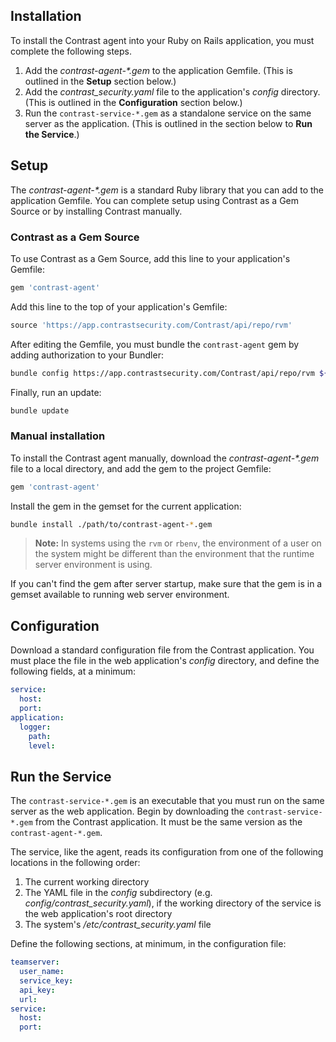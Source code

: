 <!--
title: "Ruby Agent Installation"
description: "Installing the Ruby Agent"
tags: "Ruby on Rails agent installation"
-->

## Installation

To install the Contrast agent into your Ruby on Rails application, you must complete the following steps.  

1. Add the <i>contrast-agent-*.gem</i> to the application Gemfile. (This is outlined in the **Setup** section below.) 
2. Add the *contrast_security.yaml* file to the application's *config* directory. (This is outlined in the **Configuration** section below.)
3. Run the `contrast-service-*.gem` as a standalone service on the same server as the application. (This is outlined in the section below to **Run the Service**.)

## Setup

The <i>contrast-agent-*.gem</i> is a standard Ruby library that you can add to the application Gemfile. You can complete setup using Contrast as a Gem Source or by installing Contrast manually.

### Contrast as a Gem Source

To use Contrast as a Gem Source, add this line to your application's Gemfile:

``` ruby
gem 'contrast-agent'
```

Add this line to the top of your application's Gemfile:

``` ruby
source 'https://app.contrastsecurity.com/Contrast/api/repo/rvm'
```

After editing the Gemfile, you must bundle the `contrast-agent` gem by adding authorization to your Bundler:

``` bash
bundle config https://app.contrastsecurity.com/Contrast/api/repo/rvm ${username}:${service_key}
```

Finally, run an update:

``` bash
bundle update
```

### Manual installation

To install the Contrast agent manually, download the <i>contrast-agent-*.gem</i> file to a local directory, and add the gem to the project Gemfile:

``` ruby
gem 'contrast-agent'
```

Install the gem in the gemset for the current application:

``` bash
bundle install ./path/to/contrast-agent-*.gem
``` 

> **Note:** In systems using the `rvm` or `rbenv`, the environment of a user on the system might be different than the environment that the runtime server environment is using.

If you can't find the gem after server startup, make sure that the gem is in a gemset available to running web server environment. 

## Configuration

Download a standard configuration file from the Contrast application. You must place the file in the web application's *config* directory, and define the following fields, at a minimum:

``` yaml
service:
  host:
  port:
application:
  logger:
    path:
    level:
```

## Run the Service

The `contrast-service-*.gem` is an executable that you must run on the same server as the web application. Begin by downloading the `contrast-service-*.gem` from the Contrast application. It must be the same version as the `contrast-agent-*.gem`.

The service, like the agent, reads its configuration from one of the following locations in the following order: 

1. The current working directory
2. The YAML file in the *config* subdirectory (e.g. *config/contrast_security.yaml*), if the working directory of the service is the web application's root directory
3. The system's */etc/contrast_security.yaml* file

Define the following sections, at minimum, in the configuration file:

```yaml
teamserver:
  user_name:
  service_key:
  api_key:
  url:
service:
  host:
  port:
```


